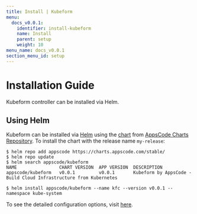```yaml
---
title: Install | Kubeform
menu:
  docs_v0.0.1:
    identifier: install-kubeform
    name: Install
    parent: setup
    weight: 10
menu_name: docs_v0.0.1
section_menu_id: setup
---
```


# Installation Guide

Kubeform controller can be installed via Helm.

## Using Helm
Kubeform can be installed via [Helm](https://helm.sh/) using the [chart](https://github.com/kubeform/installer/tree/v0.0.1/chart/kubeform) from [AppsCode Charts Repository](https://github.com/appscode/charts). To install the chart with the release name `my-release`:

```console
$ helm repo add appscode https://charts.appscode.com/stable/
$ helm repo update
$ helm search appscode/kubeform
NAME                CHART VERSION  APP VERSION  DESCRIPTION
appscode/kubeform   v0.0.1         v0.0.1       Kubeform by AppsCode - Build Cloud Infrastructure from Kubernetes

$ helm install appscode/kubeform --name kfc --version v0.0.1 --namespace kube-system
```

To see the detailed configuration options, visit [here](https://github.com/kubeform/installer/tree/v0.0.1/chart/kubeform).